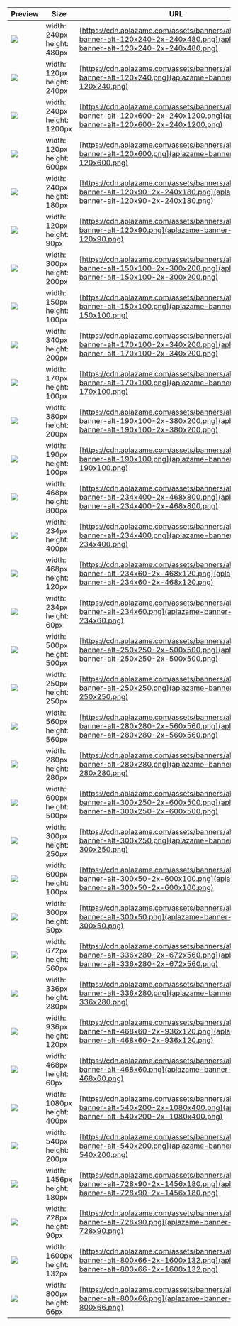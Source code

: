 
Preview | Size | URL
------- | ---- | ---
[![](aplazame-banner-alt-120x240-2x-240x480.png)](aplazame-banner-alt-120x240-2x-240x480.png) | width: 240px<br>height: 480px | [https://cdn.aplazame.com/assets/banners/alt/aplazame-banner-alt-120x240-2x-240x480.png](aplazame-banner-alt-120x240-2x-240x480.png)
[![](aplazame-banner-alt-120x240.png)](aplazame-banner-alt-120x240.png) | width: 120px<br>height: 240px | [https://cdn.aplazame.com/assets/banners/alt/aplazame-banner-alt-120x240.png](aplazame-banner-alt-120x240.png)
[![](aplazame-banner-alt-120x600-2x-240x1200.png)](aplazame-banner-alt-120x600-2x-240x1200.png) | width: 240px<br>height: 1200px | [https://cdn.aplazame.com/assets/banners/alt/aplazame-banner-alt-120x600-2x-240x1200.png](aplazame-banner-alt-120x600-2x-240x1200.png)
[![](aplazame-banner-alt-120x600.png)](aplazame-banner-alt-120x600.png) | width: 120px<br>height: 600px | [https://cdn.aplazame.com/assets/banners/alt/aplazame-banner-alt-120x600.png](aplazame-banner-alt-120x600.png)
[![](aplazame-banner-alt-120x90-2x-240x180.png)](aplazame-banner-alt-120x90-2x-240x180.png) | width: 240px<br>height: 180px | [https://cdn.aplazame.com/assets/banners/alt/aplazame-banner-alt-120x90-2x-240x180.png](aplazame-banner-alt-120x90-2x-240x180.png)
[![](aplazame-banner-alt-120x90.png)](aplazame-banner-alt-120x90.png) | width: 120px<br>height: 90px | [https://cdn.aplazame.com/assets/banners/alt/aplazame-banner-alt-120x90.png](aplazame-banner-alt-120x90.png)
[![](aplazame-banner-alt-150x100-2x-300x200.png)](aplazame-banner-alt-150x100-2x-300x200.png) | width: 300px<br>height: 200px | [https://cdn.aplazame.com/assets/banners/alt/aplazame-banner-alt-150x100-2x-300x200.png](aplazame-banner-alt-150x100-2x-300x200.png)
[![](aplazame-banner-alt-150x100.png)](aplazame-banner-alt-150x100.png) | width: 150px<br>height: 100px | [https://cdn.aplazame.com/assets/banners/alt/aplazame-banner-alt-150x100.png](aplazame-banner-alt-150x100.png)
[![](aplazame-banner-alt-170x100-2x-340x200.png)](aplazame-banner-alt-170x100-2x-340x200.png) | width: 340px<br>height: 200px | [https://cdn.aplazame.com/assets/banners/alt/aplazame-banner-alt-170x100-2x-340x200.png](aplazame-banner-alt-170x100-2x-340x200.png)
[![](aplazame-banner-alt-170x100.png)](aplazame-banner-alt-170x100.png) | width: 170px<br>height: 100px | [https://cdn.aplazame.com/assets/banners/alt/aplazame-banner-alt-170x100.png](aplazame-banner-alt-170x100.png)
[![](aplazame-banner-alt-190x100-2x-380x200.png)](aplazame-banner-alt-190x100-2x-380x200.png) | width: 380px<br>height: 200px | [https://cdn.aplazame.com/assets/banners/alt/aplazame-banner-alt-190x100-2x-380x200.png](aplazame-banner-alt-190x100-2x-380x200.png)
[![](aplazame-banner-alt-190x100.png)](aplazame-banner-alt-190x100.png) | width: 190px<br>height: 100px | [https://cdn.aplazame.com/assets/banners/alt/aplazame-banner-alt-190x100.png](aplazame-banner-alt-190x100.png)
[![](aplazame-banner-alt-234x400-2x-468x800.png)](aplazame-banner-alt-234x400-2x-468x800.png) | width: 468px<br>height: 800px | [https://cdn.aplazame.com/assets/banners/alt/aplazame-banner-alt-234x400-2x-468x800.png](aplazame-banner-alt-234x400-2x-468x800.png)
[![](aplazame-banner-alt-234x400.png)](aplazame-banner-alt-234x400.png) | width: 234px<br>height: 400px | [https://cdn.aplazame.com/assets/banners/alt/aplazame-banner-alt-234x400.png](aplazame-banner-alt-234x400.png)
[![](aplazame-banner-alt-234x60-2x-468x120.png)](aplazame-banner-alt-234x60-2x-468x120.png) | width: 468px<br>height: 120px | [https://cdn.aplazame.com/assets/banners/alt/aplazame-banner-alt-234x60-2x-468x120.png](aplazame-banner-alt-234x60-2x-468x120.png)
[![](aplazame-banner-alt-234x60.png)](aplazame-banner-alt-234x60.png) | width: 234px<br>height: 60px | [https://cdn.aplazame.com/assets/banners/alt/aplazame-banner-alt-234x60.png](aplazame-banner-alt-234x60.png)
[![](aplazame-banner-alt-250x250-2x-500x500.png)](aplazame-banner-alt-250x250-2x-500x500.png) | width: 500px<br>height: 500px | [https://cdn.aplazame.com/assets/banners/alt/aplazame-banner-alt-250x250-2x-500x500.png](aplazame-banner-alt-250x250-2x-500x500.png)
[![](aplazame-banner-alt-250x250.png)](aplazame-banner-alt-250x250.png) | width: 250px<br>height: 250px | [https://cdn.aplazame.com/assets/banners/alt/aplazame-banner-alt-250x250.png](aplazame-banner-alt-250x250.png)
[![](aplazame-banner-alt-280x280-2x-560x560.png)](aplazame-banner-alt-280x280-2x-560x560.png) | width: 560px<br>height: 560px | [https://cdn.aplazame.com/assets/banners/alt/aplazame-banner-alt-280x280-2x-560x560.png](aplazame-banner-alt-280x280-2x-560x560.png)
[![](aplazame-banner-alt-280x280.png)](aplazame-banner-alt-280x280.png) | width: 280px<br>height: 280px | [https://cdn.aplazame.com/assets/banners/alt/aplazame-banner-alt-280x280.png](aplazame-banner-alt-280x280.png)
[![](aplazame-banner-alt-300x250-2x-600x500.png)](aplazame-banner-alt-300x250-2x-600x500.png) | width: 600px<br>height: 500px | [https://cdn.aplazame.com/assets/banners/alt/aplazame-banner-alt-300x250-2x-600x500.png](aplazame-banner-alt-300x250-2x-600x500.png)
[![](aplazame-banner-alt-300x250.png)](aplazame-banner-alt-300x250.png) | width: 300px<br>height: 250px | [https://cdn.aplazame.com/assets/banners/alt/aplazame-banner-alt-300x250.png](aplazame-banner-alt-300x250.png)
[![](aplazame-banner-alt-300x50-2x-600x100.png)](aplazame-banner-alt-300x50-2x-600x100.png) | width: 600px<br>height: 100px | [https://cdn.aplazame.com/assets/banners/alt/aplazame-banner-alt-300x50-2x-600x100.png](aplazame-banner-alt-300x50-2x-600x100.png)
[![](aplazame-banner-alt-300x50.png)](aplazame-banner-alt-300x50.png) | width: 300px<br>height: 50px | [https://cdn.aplazame.com/assets/banners/alt/aplazame-banner-alt-300x50.png](aplazame-banner-alt-300x50.png)
[![](aplazame-banner-alt-336x280-2x-672x560.png)](aplazame-banner-alt-336x280-2x-672x560.png) | width: 672px<br>height: 560px | [https://cdn.aplazame.com/assets/banners/alt/aplazame-banner-alt-336x280-2x-672x560.png](aplazame-banner-alt-336x280-2x-672x560.png)
[![](aplazame-banner-alt-336x280.png)](aplazame-banner-alt-336x280.png) | width: 336px<br>height: 280px | [https://cdn.aplazame.com/assets/banners/alt/aplazame-banner-alt-336x280.png](aplazame-banner-alt-336x280.png)
[![](aplazame-banner-alt-468x60-2x-936x120.png)](aplazame-banner-alt-468x60-2x-936x120.png) | width: 936px<br>height: 120px | [https://cdn.aplazame.com/assets/banners/alt/aplazame-banner-alt-468x60-2x-936x120.png](aplazame-banner-alt-468x60-2x-936x120.png)
[![](aplazame-banner-alt-468x60.png)](aplazame-banner-alt-468x60.png) | width: 468px<br>height: 60px | [https://cdn.aplazame.com/assets/banners/alt/aplazame-banner-alt-468x60.png](aplazame-banner-alt-468x60.png)
[![](aplazame-banner-alt-540x200-2x-1080x400.png)](aplazame-banner-alt-540x200-2x-1080x400.png) | width: 1080px<br>height: 400px | [https://cdn.aplazame.com/assets/banners/alt/aplazame-banner-alt-540x200-2x-1080x400.png](aplazame-banner-alt-540x200-2x-1080x400.png)
[![](aplazame-banner-alt-540x200.png)](aplazame-banner-alt-540x200.png) | width: 540px<br>height: 200px | [https://cdn.aplazame.com/assets/banners/alt/aplazame-banner-alt-540x200.png](aplazame-banner-alt-540x200.png)
[![](aplazame-banner-alt-728x90-2x-1456x180.png)](aplazame-banner-alt-728x90-2x-1456x180.png) | width: 1456px<br>height: 180px | [https://cdn.aplazame.com/assets/banners/alt/aplazame-banner-alt-728x90-2x-1456x180.png](aplazame-banner-alt-728x90-2x-1456x180.png)
[![](aplazame-banner-alt-728x90.png)](aplazame-banner-alt-728x90.png) | width: 728px<br>height: 90px | [https://cdn.aplazame.com/assets/banners/alt/aplazame-banner-alt-728x90.png](aplazame-banner-alt-728x90.png)
[![](aplazame-banner-alt-800x66-2x-1600x132.png)](aplazame-banner-alt-800x66-2x-1600x132.png) | width: 1600px<br>height: 132px | [https://cdn.aplazame.com/assets/banners/alt/aplazame-banner-alt-800x66-2x-1600x132.png](aplazame-banner-alt-800x66-2x-1600x132.png)
[![](aplazame-banner-alt-800x66.png)](aplazame-banner-alt-800x66.png) | width: 800px<br>height: 66px | [https://cdn.aplazame.com/assets/banners/alt/aplazame-banner-alt-800x66.png](aplazame-banner-alt-800x66.png)
